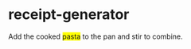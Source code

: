 # receipt-generator

Add the cooked <span style="background-color: yellow">pasta</span> to the pan and stir to combine.


